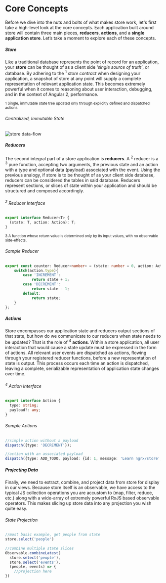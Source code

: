 # Core Concepts
Before we dive into the nuts and bolts of what makes store work, let's first take a high-level look at the core concepts. Each application built around store will contain three main pieces, __reducers__, __actions__, and a __single application store__. Let’s take a moment to explore each of these concepts.

##### Store
Like a traditional database represents the point of record for an application, your __store__ can be thought of as a client side _‘single source of truth’_, or database. By adhering to the <sup>1</sup> *store contract* when designing your application, a snapshot of store at any point will supply a complete representation of relevant application state. This becomes extremely powerful when it comes to reasoning about user interaction, debugging, and in the context of Angular 2, performance.

<sup>1 Single, immutable state tree updated only through explicitly defined and dispatched actions</sup>
###### Centralized, Immutable State
![store data-flow](http://imgur.com/g5AvQWq.png)

##### Reducers
The second integral part of a store application is __reducers__. A <sup>2</sup> reducer is a <sup>3</sup> pure function, accepting two arguments, the previous state and an action with a type and optional data (payload) associated with the event. Using the previous analogy, if store is to be thought of as your client side database, reducers can be considered the tables in said database. Reducers represent sections, or slices of state within your application and should be structured and composed accordingly.

###### <sup>2</sup> Reducer Interface
```ts
export interface Reducer<T> {
  (state: T, action: Action): T;
}
```
<sup>3 A function whose return value is determined only by its input values, with no observable side-effects.</sup>

###### Sample Reducer
```ts
export const counter: Reducer<number> = (state: number = 0, action: Action) => {
    switch(action.type){
        case 'INCREMENT':
            return state + 1;
        case 'DECREMENT':
            return state - 1;
        default:
            return state;
    }
};
```


##### Actions
Store encompasses our application state and reducers output sections of that state, but how do we communicate to our reducers when state needs to be updated? That is the role of <sup>4</sup> __actions__. Within a store application, all user interaction that would cause a state update must be expressed in the form of actions. All relevant user events are dispatched as actions, flowing through your registered reducer functions, before a new representation of state is output. This process occurs each time an action is dispatched, leaving a complete, serializable representation of application state changes over time.
###### <sup>4</sup> Action Interface
```ts
export interface Action {
  type: string;
  payload?: any;
}
```
###### Sample Actions
```ts
//simple action without a payload
dispatch({type: 'DECREMENT'});

//action with an associated payload
dispatch({type: ADD_TODO, payload: {id: 1, message: 'Learn ngrx/store', completed: true}})
```
##### Projecting Data
Finally, we need to extract, combine, and project data from store for display in our views. Because store itself is an observable, we have access to the typical JS collection operations you are accustom to (map, filter, reduce, etc.) along with a wide-array of extremely powerful RxJS based observable operators. This makes slicing up store data into any projection you wish quite easy.

###### State Projection
```ts
//most basic example, get people from state
store.select('people')
  
//combine multiple state slices
Observable.combineLatest(
  store.select('people'),
  store.select('events'),
  (people, events) => {
    //projection here
})
```